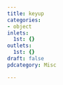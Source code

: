 ```yaml
---
title: keyup
categories:
- object
inlets:
  1st: {}
outlets:
  1st: {}
draft: false
pdcategory: Misc

---
```


